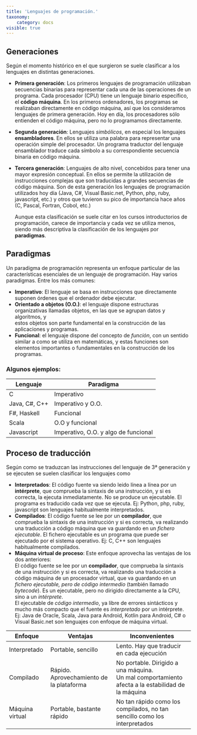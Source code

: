 ```yaml
---
title: 'Lenguajes de programación.'
taxonomy:
    category: docs
visible: true
---
```


## Generaciones

   Según el momento histórico en el que surgieron se suele clasificar a los lenguajes en distintas generaciones. 

   * **Primera generación**: Los primeros lenguajes de programación utilizaban secuencias binarias para representar
     cada una de las operaciones de un programa. Cada procesador (CPU) tiene un lenguaje binario específico, el **código máquina**.
     En los primeros ordenadores, los programas se realizaban directamente en código máquina, así que los consideramos
     lenguajes de primera generación. Hoy en día, los procesadores sólo entienden el código máquina, pero no lo programamos directamente.
   * **Segunda generación**: Lenguajes _simbólicos_, en especial los lenguajes **ensambladores**. En ellos se utiliza una palabra para
     representar una operación simple del procesador. Un programa traductor del lenguaje ensamblador traduce cada símbolo a su
     correspondiente secuencia binaria en código máquina.
   * **Tercera generación**: Lenguajes de alto nivel, concebidos para tener una mayor expresión conceptual. En ellos se permite la
     utilización de instrucciones complejas que son traducidas a grandes secuencias de código máquina. Son de esta generación los
     lenguajes de programación utilizados hoy día (Java, C#, Visual Basic.net, Python, php, ruby, javascript, etc.) y otros que tuvieron
     su pico de importancia hace años (C, Pascal, Fortran, Cobol, etc.)
     
     Aunque esta clasificación se suele citar en los cursos introductorios de programación, carece de importancia y cada vez se utiliza menos,
     siendo más descriptiva la clasificación de los lenguajes por **paradigmas**.
     
## Paradigmas
Un paradigma de programación representa un enfoque particular de las características esenciales de un lenguaje de programación.
Hay varios paradigmas. Entre los más comunes:
   * **Imperativo**: El lenguaje se basa en instrucciones que directamente suponen órdenes que el ordenador debe ejecutar.
   * **Orientado a objetos (O.O.)**: el lenguaje dispone estructuras organizativas llamadas objetos, en las que se agrupan datos y algoritmos, y    
     estos objetos son parte fundamental en la construcción de las aplicaciones y programas.
   * **Funcional**: el lenguaje dispone del concepto de _función_, con un sentido similar a como se utiliza en matemáticas, y estas funciones
     son elementos importantes o fundamentales en la construcción de los programas.
     
### Algunos ejemplos:
|Lenguaje|Paradigma|
|--------|---------|
|C       |Imperativo|
|Java, C#, C++ | Imperativo y O.O.|
|F#, Haskell |  Funcional|
|Scala | O.O y funcional|
|Javascript | Imperativo, O.O. y algo de funcional|

## Proceso de traducción
Según como se traduzcan las instrucciones del lenguaje de 3ª generación y se ejecuten se suelen clasificar los lenguajes como

* **Interpretados**: El código fuente va siendo leido línea a línea por un **intérprete**, que comprueba la sintaxis de una instrucción, y si
  es correcta, la ejecuta inmediatamente. No se produce un ejecutable. El programa es traducido cada vez que se ejecuta.
  Ej: Python, php, ruby, javascript son lenguajes habitualmente interpretados.
* **Compilados**: El código fuente se lee por un **compilador**, que comprueba la sintaxis de una instrucción y si es correcta, va
  realizando una traducción a código máquina que va guardando en un _fichero ejecutable_. El fichero ejecutable es un programa
  que puede ser ejecutado por el sistema operativo.
  Ej: C, C++ son lenguajes habitualmente compilados.
* **Máquina virtual de proceso**: Este enfoque aprovecha las ventajas de los dos anteriores:  
  El código fuente se lee por un **compilador**, que comprueba la sintaxis de una instrucción y si es correcta, va
  realizando una traducción a código máquina de un procesador virtual, que va guardando en un _fichero ejecutable, pero de código intermedio_ 
  (también llamado _bytecode_). Es un ejecutable, pero no dirigido directamente a la CPU, sino a un _intérprete_.  
  El ejecutable de _código intermedio_, ya libre de errores sintácticos y mucho más compacto que el fuente es _interpretado_ por un 
  intérprete.  
  Ej: Java de Oracle, Scala, Java para Android, Kotlin para Android, C# o Visual Basic.net son lenguajes con enfoque de máquina virtual.  
   
|Enfoque| Ventajas | Inconvenientes|
|-------|----------|---------------|
|Interpretado| Portable, sencillo | Lento. Hay que traducir en cada ejecución |
|Compilado | Rápido. Aprovechamiento de la plataforma | No portable. Dirigido a una máquina.<br>Un mal comportamiento afecta a la estabilidad de la máquina|
|Máquina virtual | Portable, bastante rápido | No tan rápido como los compilados, no tan sencillo como los interpretados|

